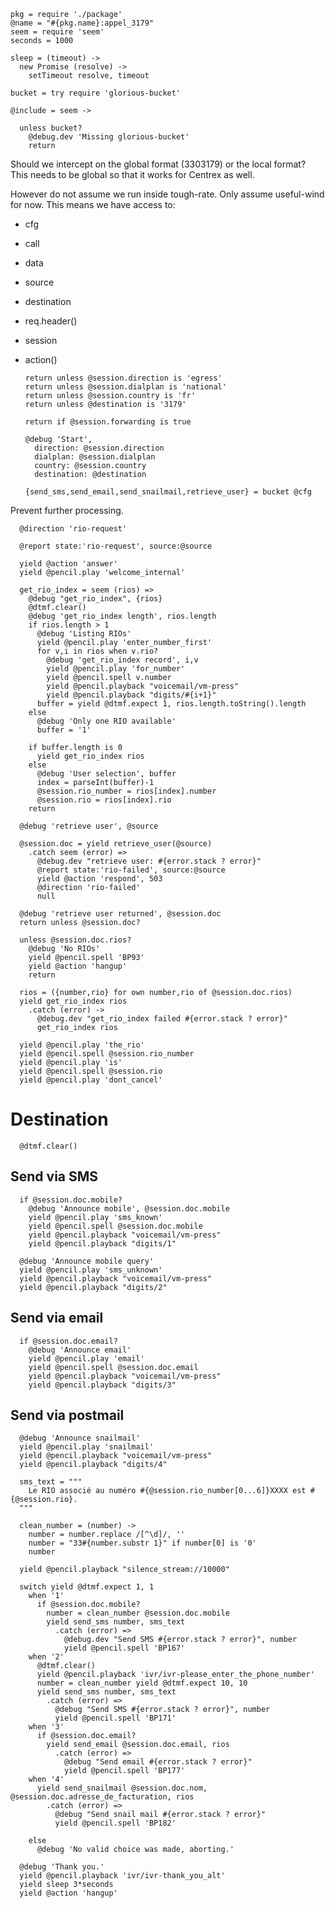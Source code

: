     pkg = require './package'
    @name = "#{pkg.name}:appel_3179"
    seem = require 'seem'
    seconds = 1000

    sleep = (timeout) ->
      new Promise (resolve) ->
        setTimeout resolve, timeout

    bucket = try require 'glorious-bucket'

    @include = seem ->

      unless bucket?
        @debug.dev 'Missing glorious-bucket'
        return

Should we intercept on the global format (3303179) or the local format?
This needs to be global so that it works for Centrex as well.

However do not assume we run inside tough-rate. Only assume useful-wind for now. This means we have access to:
- cfg
- call
- data
- source
- destination
- req.header()
- session
- action()

      return unless @session.direction is 'egress'
      return unless @session.dialplan is 'national'
      return unless @session.country is 'fr'
      return unless @destination is '3179'

      return if @session.forwarding is true

      @debug 'Start',
        direction: @session.direction
        dialplan: @session.dialplan
        country: @session.country
        destination: @destination

      {send_sms,send_email,send_snailmail,retrieve_user} = bucket @cfg

Prevent further processing.

      @direction 'rio-request'

      @report state:'rio-request', source:@source

      yield @action 'answer'
      yield @pencil.play 'welcome_internal'

      get_rio_index = seem (rios) =>
        @debug "get_rio_index", {rios}
        @dtmf.clear()
        @debug 'get_rio_index length', rios.length
        if rios.length > 1
          @debug 'Listing RIOs'
          yield @pencil.play 'enter_number_first'
          for v,i in rios when v.rio?
            @debug 'get_rio_index record', i,v
            yield @pencil.play 'for_number'
            yield @pencil.spell v.number
            yield @pencil.playback "voicemail/vm-press"
            yield @pencil.playback "digits/#{i+1}"
          buffer = yield @dtmf.expect 1, rios.length.toString().length
        else
          @debug 'Only one RIO available'
          buffer = '1'

        if buffer.length is 0
          yield get_rio_index rios
        else
          @debug 'User selection', buffer
          index = parseInt(buffer)-1
          @session.rio_number = rios[index].number
          @session.rio = rios[index].rio
        return

      @debug 'retrieve user', @source

      @session.doc = yield retrieve_user(@source)
        .catch seem (error) =>
          @debug.dev "retrieve user: #{error.stack ? error}"
          @report state:'rio-failed', source:@source
          yield @action 'respond', 503
          @direction 'rio-failed'
          null

      @debug 'retrieve user returned', @session.doc
      return unless @session.doc?

      unless @session.doc.rios?
        @debug 'No RIOs'
        yield @pencil.spell 'BP93'
        yield @action 'hangup'
        return

      rios = ({number,rio} for own number,rio of @session.doc.rios)
      yield get_rio_index rios
        .catch (error) ->
          @debug.dev "get_rio_index failed #{error.stack ? error}"
          get_rio_index rios

      yield @pencil.play 'the_rio'
      yield @pencil.spell @session.rio_number
      yield @pencil.play 'is'
      yield @pencil.spell @session.rio
      yield @pencil.play 'dont_cancel'


Destination
===========

      @dtmf.clear()

Send via SMS
------------

      if @session.doc.mobile?
        @debug 'Announce mobile', @session.doc.mobile
        yield @pencil.play 'sms_known'
        yield @pencil.spell @session.doc.mobile
        yield @pencil.playback "voicemail/vm-press"
        yield @pencil.playback "digits/1"

      @debug 'Announce mobile query'
      yield @pencil.play 'sms_unknown'
      yield @pencil.playback "voicemail/vm-press"
      yield @pencil.playback "digits/2"

Send via email
--------------

      if @session.doc.email?
        @debug 'Announce email'
        yield @pencil.play 'email'
        yield @pencil.spell @session.doc.email
        yield @pencil.playback "voicemail/vm-press"
        yield @pencil.playback "digits/3"

Send via postmail
-----------------

      @debug 'Announce snailmail'
      yield @pencil.play 'snailmail'
      yield @pencil.playback "voicemail/vm-press"
      yield @pencil.playback "digits/4"

      sms_text = """
        Le RIO associé au numéro #{@session.rio_number[0...6]}XXXX est #{@session.rio}.
      """

      clean_number = (number) ->
        number = number.replace /[^\d]/, ''
        number = "33#{number.substr 1}" if number[0] is '0'
        number

      yield @pencil.playback "silence_stream://10000"

      switch yield @dtmf.expect 1, 1
        when '1'
          if @session.doc.mobile?
            number = clean_number @session.doc.mobile
            yield send_sms number, sms_text
              .catch (error) =>
                @debug.dev "Send SMS #{error.stack ? error}", number
                yield @pencil.spell 'BP167'
        when '2'
          @dtmf.clear()
          yield @pencil.playback 'ivr/ivr-please_enter_the_phone_number'
          number = clean_number yield @dtmf.expect 10, 10
          yield send_sms number, sms_text
            .catch (error) =>
              @debug "Send SMS #{error.stack ? error}", number
              yield @pencil.spell 'BP171'
        when '3'
          if @session.doc.email?
            yield send_email @session.doc.email, rios
              .catch (error) =>
                @debug "Send email #{error.stack ? error}"
                yield @pencil.spell 'BP177'
        when '4'
          yield send_snailmail @session.doc.nom, @session.doc.adresse_de_facturation, rios
            .catch (error) =>
              @debug "Send snail mail #{error.stack ? error}"
              yield @pencil.spell 'BP182'

        else
          @debug 'No valid choice was made, aborting.'

      @debug 'Thank you.'
      yield @pencil.playback 'ivr/ivr-thank_you_alt'
      yield sleep 3*seconds
      yield @action 'hangup'
